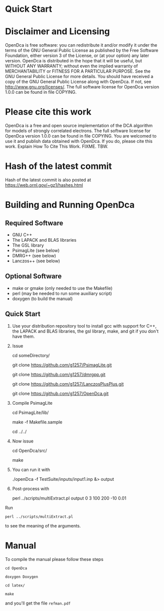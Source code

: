 # Quick Start
 
# Disclaimer and Licensing
 
OpenDca is free software: you can redistribute it and/or modify
it under the terms of the GNU General Public License as published by
the Free Software Foundation, either version 3 of the License, or
(at your option) any later version.
OpenDca is distributed in the hope that it will be useful,
but WITHOUT ANY WARRANTY; without even the implied warranty of
MERCHANTABILITY or FITNESS FOR A PARTICULAR PURPOSE. See the
GNU General Public License for more details.
You should have received a copy of the GNU General Public License
along with OpenDca. If not, see <http://www.gnu.org/licenses/>.
The full software license for OpenDca version 1.0.0 
can be found in
file COPYING. 

# Please cite this work

OpenDca is a free and open source implementation of the 
DCA algorithm for models of strongly correlated electrons. 
The full software license for OpenDca version 1.0.0 
can be found in
file COPYING. 
You are welcomed to use it and publish data 
obtained with OpenDca. If you do, please cite this
work. Explain How To Cite This Work. FIXME. TBW.


# Hash of the latest commit 

Hash of the latest commit is also posted at
https://web.ornl.gov/~gz1/hashes.html

# Building and Running OpenDca

## Required Software

* GNU C++
* The LAPACK and BLAS libraries
* The GSL library
* PsimagLite (see below)
* DMRG++ (see below)
* Lanczos++ (see below)

## Optional Software

* make or gmake (only needed to use the Makefile)
* perl (may be needed to run some auxiliary script)
* doxygen (to build the manual) 

## Quick Start

1. Use your distribution repository tool to install gcc with support for C++,
the LAPACK and BLAS libraries, the gsl library, make, and git 
if you don't have them.

2. Issue

    cd someDirectory/

    git clone https://github.com/g1257/PsimagLite.git

    git clone https://github.com/g1257/dmrgpp.git

    git clone https://github.com/g1257/LanczosPlusPlus.git

    git clone https://github.com/g1257/OpenDca.git

3. Compile PsimagLite

    cd PsimagLite/lib/

    make -f Makefile.sample

    cd ../../

4. Now issue

    cd OpenDca/src/

    make

5. You can run it with

    ./openDca -f TestSuite/inputs/input1.inp &> output

6. Post-process with

    perl ../scripts/multiExtract.pl output 0 3 100 200 -10 0.01

Run 

    perl ../scripts/multiExtract.pl

to see the meaning of the arguments.

# Manual

To compile the manual please follow these steps

    cd OpenDca

    doxygen Doxygen

    cd latex/

    make

and you'll get the file `refman.pdf`
